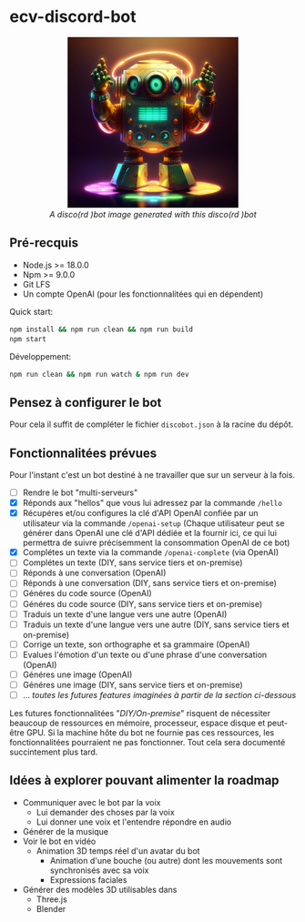 # ecv-discord-bot

<div style="text-align: center">
<img src="./assets/discobot.png" width="300px" height="300px" alt="discobot"/><br/>
<i>A disco(rd )bot image generated with this disco(rd )bot</i>
</div>

## Pré-recquis
- Node.js >= 18.0.0
- Npm >= 9.0.0
- Git LFS
- Un compte OpenAI (pour les fonctionnalitées qui en dépendent)

Quick start:
```sh
npm install && npm run clean && npm run build
npm start
```
Développement:
```sh
npm run clean && npm run watch & npm run dev
```

## Pensez à configurer le bot
Pour cela il suffit de compléter le fichier `discobot.json` à la racine du dépôt.

## Fonctionnalitées prévues
Pour l'instant c'est un bot destiné à ne travailler que sur un serveur à la fois.
- [ ] Rendre le bot "multi-serveurs"
- [x] Réponds aux "hellos" que vous lui adressez par la commande `/hello`
- [x] Récupéres et/ou configures la clé d'API OpenAI confiée par un utilisateur via la commande `/openai-setup` (Chaque utilisateur peut se générer dans OpenAI une clé d'API dédiée et la fournir ici, ce qui lui permettra de suivre précisemment la consommation OpenAI de ce bot)
- [x] Complétes un texte via la commande `/openai-complete` (via OpenAI)
- [ ] Complétes un texte (DIY, sans service tiers et on-premise)
- [ ] Réponds à une conversation (OpenAI)
- [ ] Réponds à une conversation (DIY, sans service tiers et on-premise)
- [ ] Généres du code source (OpenAI)
- [ ] Généres du code source (DIY, sans service tiers et on-premise)
- [ ] Traduis un texte d'une langue vers une autre (OpenAI)
- [ ] Traduis un texte d'une langue vers une autre (DIY, sans service tiers et on-premise)
- [ ] Corrige un texte, son orthographe et sa grammaire (OpenAI)
- [ ] Evalues l'émotion d'un texte ou d'une phrase d'une conversation (OpenAI)
- [ ] Généres une image (OpenAI)
- [ ] Généres une image (DIY, sans service tiers et on-premise)
- [ ] ... *toutes les futures features imaginées à partir de la section ci-dessous*

Les futures fonctionnalitées "*DIY/On-premise*" risquent de nécessiter beaucoup de ressources en mémoire, processeur, espace disque et peut-être GPU. Si la machine hôte du bot ne fournie pas ces ressources, les fonctionnalitées pourraient ne pas fonctionner. Tout cela sera documenté succintement plus tard.

## Idées à explorer pouvant alimenter la roadmap
- Communiquer avec le bot par la voix
  - Lui demander des choses par la voix
  - Lui donner une voix et l'entendre répondre en audio
- Générer de la musique
- Voir le bot en vidéo
  - Animation 3D temps réel d'un avatar du bot
    - Animation d'une bouche (ou autre) dont les mouvements sont synchronisés avec sa voix
    - Expressions faciales
- Générer des modèles 3D utilisables dans
  - Three.js
  - Blender
